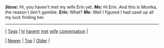 <!--
title:
date: 2020-06-28T15:27:00.386Z
tags: hi, havent, met, wife, conversation
-->




***Steve:*** Hi, you haven't met my wife Erin yet. ***Me:*** Hi Erin. And this is Monika, the reason I don't gamble. ***Erin:*** What? ***Me:*** Well I figured I had used up all my luck finding her.

<!--BOTTOM-POST-NAVIGATION-->
---

| [Tags](tags.md) | [hi](tag-hi.md) [havent](tag-havent.md) [met](tag-met.md) [wife](tag-wife.md) [conversation](tag-conversation.md) |

| [Newer](98581116599.md) | [Top](index.md) | [Older](98582593909.md) |